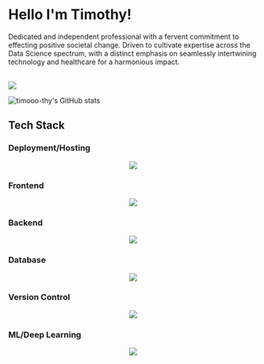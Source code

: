 <h1>Hello I'm Timothy!</h1>
<p>Dedicated and independent professional with a fervent commitment to effecting positive societal change. Driven to cultivate expertise across the Data Science spectrum, with a distinct emphasis on seamlessly intertwining technology and healthcare for a harmonious impact.</p>
<br>
<a href="https://visitcount.itsvg.in">
  <img src="https://visitcount.itsvg.in/api?id=timooo-thy&label=Profile%20Views&color=3&icon=5&pretty=false" />
</a>

![timooo-thy's GitHub stats](https://github-readme-stats.vercel.app/api?username=timooo-thy&show_icons=true&theme=transparent)

## Tech Stack
### Deployment/Hosting
<p align="center">
  <a href="https://skillicons.dev">
    <img src="https://skillicons.dev/icons?i=azure,cloudflare,gcp,vercel,heroku" />
  </a>
</p>

### Frontend
<p align="center">
  <a href="https://skillicons.dev">
    <img src="https://skillicons.dev/icons?i=react,vite,nextjs,vuejs,nuxtjs,ts,figma" />
  </a>
</p>

### Backend
<p align="center">
  <a href="https://skillicons.dev">
    <img src="https://skillicons.dev/icons?i=express,nodejs,js,python,cpp,java,fastapi,go" />
  </a>
</p>

### Database
<p align="center">
  <a href="https://skillicons.dev">
    <img src="https://skillicons.dev/icons?i=mongodb,mysql,postgres,prisma,sqlite" />
  </a>
</p>

### Version Control
<p align="center">
  <a href="https://skillicons.dev">
    <img src="https://skillicons.dev/icons?i=git,github" />
  </a>
</p>

### ML/Deep Learning
<p align="center">
  <a href="https://skillicons.dev">
    <img src="https://skillicons.dev/icons?i=pytorch,r" />
  </a>
</p>





